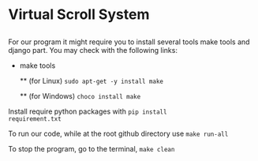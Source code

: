 # Virtual Scroll System
<!-- ngrok http --domain=sought-fully-fawn.ngrok-free.app 8080  for jenkins -->
<h2></h2>

For our program it might require you to install several tools
make tools and django part. You may check with the following links:



 * make tools 

   ** (for Linux)
```sudo apt-get -y install make```

   **  (for Windows)
``` choco install make ```

Install require python packages with <code>pip install requirement.txt</code>


To run our code, while at the root github directory use ```make run-all``` 

To stop the program, go to the terminal,  ```make clean```
